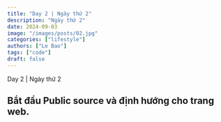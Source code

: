 ```yaml
---
title: "Day 2 | Ngày thứ 2"
description: "Ngày thứ 2"
date: 2024-09-03
image: "/images/posts/02.jpg"
categories: ["lifestyle"]
authors: ["Le Bao"]
tags: ["code"]
draft: false
---
```


Day 2 | Ngày thứ 2
## Bắt đầu Public source và định hướng cho trang web.





